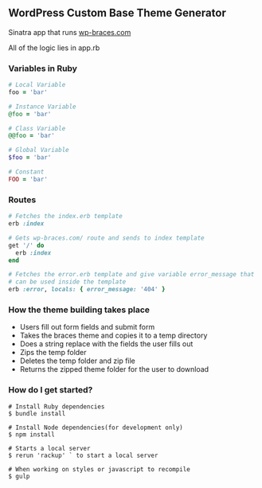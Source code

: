 ## WordPress Custom Base Theme Generator

Sinatra app that runs <a href="http://wp-braces.com">wp-braces.com</a>

All of the logic lies in app.rb

### Variables in Ruby

```ruby
# Local Variable
foo = 'bar'

# Instance Variable
@foo = 'bar'

# Class Variable
@@foo = 'bar'

# Global Variable
$foo = 'bar'

# Constant
FOO = 'bar'
```

### Routes

```ruby
# Fetches the index.erb template
erb :index

# Gets wp-braces.com/ route and sends to index template
get '/' do
  erb :index
end

# Fetches the error.erb template and give variable error_message that
# can be used inside the template
erb :error, locals: { error_message: '404' }
```

### How the theme building takes place

- Users fill out form fields and submit form
- Takes the braces theme and copies it to a temp directory
- Does a string replace with the fields the user fills out
- Zips the temp folder
- Deletes the temp folder and zip file
- Returns the zipped theme folder for the user to download

### How do I get started?

```
# Install Ruby dependencies
$ bundle install

# Install Node dependencies(for development only)
$ npm install

# Starts a local server
$ rerun 'rackup' ` to start a local server

# When working on styles or javascript to recompile
$ gulp
```